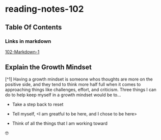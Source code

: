 # reading-notes-102

## Table Of Contents

### Links in markdown

[102-Markdown-1](reading-notes-01.md)

## Explain the Growth Mindset

[^1] Having a growth mindset is someone whos thoughts are more on the positive side, and they tend to think more half full when it comes to approaching things like challenges, effort, and criticism.
Three things I can do to help keep myself in a growth mindset would be to...

- Take a step back to reset
* Tell myself, <I am greatful to be here, and I chose to be here>
+ Think of all the things that I am working toward

:nerd_face:


